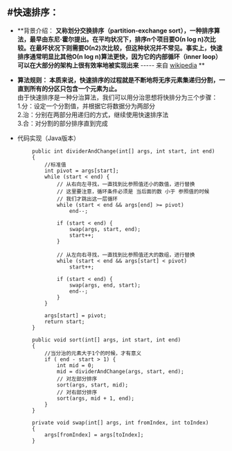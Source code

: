 
#快速排序：
---
* **背景介绍： **又称划分交换排序（partition-exchange sort），一种排序算法，最早由东尼·霍尔提出。在平均状况下，排序n个项目要Ο(n log n)次比较。在最坏状况下则需要Ο(n2)次比较，但这种状况并不常见。事实上，快速排序通常明显比其他Ο(n log n)算法更快，因为它的内部循环（inner loop）可以在大部分的架构上很有效率地被实现出来** ----- 来自 [wikipedia](https://zh.wikipedia.org/wiki/%E5%86%92%E6%B3%A1%E6%8E%92%E5%BA%8F)  **
* **算法规则： 本质来说，快速排序的过程就是不断地将无序元素集递归分割，一直到所有的分区只包含一个元素为止。** <br> 由于快速排序是一种分治算法，我们可以用分治思想将快排分为三个步骤：<br> 1.分：设定一个分割值，并根据它将数据分为两部分<br> 2.治：分别在两部分用递归的方式，继续使用快速排序法 <br> 3.合：对分割的部分排序直到完成 

* 代码实现（Java版本）
```
        public int dividerAndChange(int[] args, int start, int end) 
        {   
            //标准值
        	int pivot = args[start];
    		while (start < end) {
    			// 从右向左寻找，一直找到比参照值还小的数值，进行替换
    			// 这里要注意，循环条件必须是 当后面的数 小于 参照值的时候
    			// 我们才跳出这一层循环
    			while (start < end && args[end] >= pivot)
    				end--;
    
    			if (start < end) {
    				swap(args, start, end);
    				start++;
    			}
    
    			// 从左向右寻找，一直找到比参照值还大的数组，进行替换
    			while (start < end && args[start] < pivot)
    				start++;
    
    			if (start < end) {
    				swap(args, end, start);
    				end--;
    			}
    		}
    
    		args[start] = pivot;
    		return start;
    	}

    	public void sort(int[] args, int start, int end) 
        {
    		//当分治的元素大于1个的时候，才有意义
    		if ( end - start > 1) {
                int mid = 0;
    			mid = dividerAndChange(args, start, end);
    			// 对左部分排序
    			sort(args, start, mid);
    			// 对右部分排序
    			sort(args, mid + 1, end);
    		}
    	}

    	private void swap(int[] args, int fromIndex, int toIndex) 
        {
    		args[fromIndex] = args[toIndex];
    	}
```